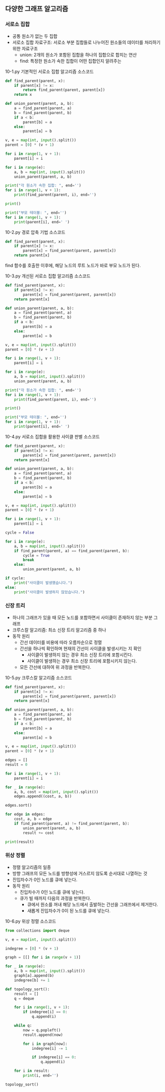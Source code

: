 ## 다양한 그래프 알고리즘

### 서로소 집합
* 공통 원소가 없는 두 집합
* 서로소 집합 자료구조: 서로소 부분 집합들로 나누어진 원소들의 데이터를 처리하기 위한 자료구조
    * union: 2개의 원소가 포함된 집합을 하나의 집합으로 합치는 연산
    * find: 특정한 원소가 속한 집합이 어떤 집합인지 알려주는 

10-1.py 기본적인 서로소 집합 알고리즘 소스코드

```python
def find_parent(parent, x):
    if parent[x] != x:
        return find_parent(parent, parent[x])
    return x

def union_parent(parent, a, b):
    a = find_parent(parent, a)
    b = find_parent(parent, b)
    if a < b:
        parent[b] = a
    else:
        parent[a] = b

v, e = map(int, input().split())
parent = [0] * (v + 1)

for i in range(1, v + 1):
    parent[i] = i

for i in range(e):
    a, b = map(int, input().split())
    union_parent(parent, a, b)

print("각 원소가 속한 집합: ", end='')
for i in range(1, v + 1):
    print(find_parent(parent, i), end='')

print()

print("부모 테이블: ", end='')
for i in range(1, v + 1):
    print(parent[i], end=' ')
```


10-2.py 경로 압축 기법 소스코드

```python
def find_parent(parent, x):
    if parent[x] != x:
        parent[x] = find_parent(parent, parent[x])
    return parent[x]
```

find 함수를 호출한 이후에, 해당 노드의 루트 노드가 바로 부모 노드가 된다.


10-3.py 개선된 서로소 집합 알고리즘 소스코드

```python
def find_parent(parent, x):
    if parent[x] != x:
        parent[x] = find_parent(parent, parent[x])
    return parent[x]

def union_parent(parent, a, b):
    a = find_parent(parent, a)
    b = find_parent(parent, b)
    if a < b:
        parent[b] = a
    else:
        parent[a] = b

v, e = map(int, input().split())
parent = [0] * (v + 1)

for i in range(1, v + 1):
    parent[i] = i

for i in range(e):
    a, b = map(int, input().split())
    union_parent(parent, a, b)

print("각 원소가 속한 집합: ", end='')
for i in range(1, v + 1):
    print(find_parent(parent, i), end='')

print()

print("부모 테이블: ", end='')
for i in range(1, v + 1):
    print(parent[i], end=' ')
```


10-4.py 서로소 집합을 활용한 사이클 판별 소스코드

```python
def find_parent(parent, x):
    if parent[x] != x:
        parent[x] = find_parent(parent, parent[x])
    return parent[x]

def union_parent(parent, a, b):
    a = find_parent(parent, a)
    b = find_parent(parent, b)
    if a < b:
        parent[b] = a
    else:
        parent[a] = b

v, e = map(int, input().split())
parent = [0] * (v + 1)

for i in range(1, v + 1):
    parent[i] = i

cycle = False

for i in range(e):
    a, b = map(int, input().split())
    if find_parent(parent, a) == find_parent(parent, b):
        cycle = True
        break
    else:
        union_parent(parent, a, b)

if cycle:
    print("사이클이 발생했습니다.")
else:
    print("사이클이 발생하지 않았습니다.")
```


### 신장 트리
* 하나의 그래프가 있을 때 모든 노드를 포함하면서 사이클이 존재하지 않는 부분 그래프
* 크루스칼 알고리즘: 최소 신장 트리 알고리즘 중 하나
* 동작 원리
    * 간선 데이터를 비용에 따라 오름차순으로 정렬
    * 간선을 하나씩 확인하며 현재의 간선이 사이클을 발생시키는 지 확인
        * 사이클이 발생하지 않는 경우 최소 신장 트리에 포함시킨다.
        * 사이클이 발생하는 경우 최소 신장 트리에 포함시키지 않는다.
    * 모든 간선에 대하여 위 과정을 반복한다.
    
10-5.py 크루스칼 알고리즘 소스코드
```python
def find_parent(parent, x):
    if parent[x] != x:
        parent[x] = find_parent(parent, parent[x])
    return parent[x]

def union_parent(parent, a, b):
    a = find_parent(parent, a)
    b = find_parent(parent, b)
    if a < b:
        parent[b] = a
    else:
        parent[a] = b

v, e = map(int, input().split())
parent = [0] * (v + 1)

edges = []
result = 0

for i in range(1, v + 1):
    parent[i] = i

for _ in range(e):
    a, b, cost = map(int, input().split())
    edges.append((cost, a, b))

edges.sort()

for edge in edges:
    cost, a, b = edge
    if find_parent(parent, a) != find_parent(parent, b):
        union_parent(parent, a, b)
        result += cost

print(result)
```


### 위상 정렬
* 정렬 알고리즘의 일종
* 방향 그래프의 모든 노드를 방향성에 거스르지 않도록 순서대로 나열하는 것
* 진입차수가 0인 노드를 큐에 넣는다.
* 동작 원리
    * 진입차수가 0인 노드를 큐에 넣는다.
    * 큐가 빌 때까지 다음의 과정을 반복한다.
        * 큐에서 원소를 꺼내 해당 노드에서 출발하는 간선을 그래프에서 제거한다.
        * 새롭게 진입차수가 0이 된 노드를 큐에 넣는다.
        
10-6.py 위상 정렬 소스코드

```python
from collections import deque

v, e = map(int, input().split())

indegree = [0] * (v + 1)

graph = [[] for i in range(v + 1)]

for _ in range(e):
    a, b = map(int, input().split())
    graph[a].append(b)
    indegree[b] += 1

def topology_sort():
    result = []
    q = deque

    for i in range(1, v + 1):
        if indegree[i] == 0:
            q.append(i)

    while q:
        now = q.popleft()
        result.append(now)

        for i in graph[now]:
            indegree[i] -= 1

            if indegree[i] == 0:
                q.append(i)

    for i in result:
        print(i, end='')

topology_sort()
```
